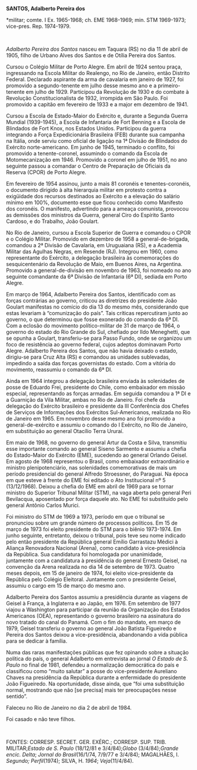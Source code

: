 **SANTOS, Adalberto Pereira dos**

\*militar; comte. I Ex. 1965-1968; ch. EME 1968-1969; min. STM
1969-1973; vice-pres. Rep. 1974-1979.

 

*Adalberto Pereira dos Santos* nasceu em Taquara (RS) no dia 11 de abril
de 1905, filho de Urbano Alves dos Santos e de Otília Pereira dos
Santos.

Cursou o Colégio Militar de Porto Alegre. Em abril de 1924 sentou praça,
ingressando na Escola Militar do Realengo, no Rio de Janeiro, então
Distrito Federal. Declarado aspirante da arma de cavalaria em janeiro de
1927, foi promovido a segundo-tenente em julho desse mesmo ano e a
primeiro-tenente em julho de 1929. Participou da Revolução de 1930 e do
combate à Revolução Constitucionalista de 1932, irrompida em São Paulo.
Foi promovido a capitão em fevereiro de 1933 e a major em dezembro de
1941.

Cursou a Escola de Estado-Maior do Exército e, durante a Segunda Guerra
Mundial (1939-1945), a Escola de Infantaria de Fort Benning e a Escola
de Blindados de Fort Knox, nos Estados Unidos. Participou da guerra
integrando a Força Expedicionária Brasileira (FEB) durante sua campanha
na Itália, onde serviu como oficial de ligação na 1ª Divisão de
Blindados do Exército norte-americano. Em junho de 1945, terminado o
conflito, foi promovido a tenente-coronel, assumindo o comando da Escola
de Motomecanização em 1946. Promovido a coronel em julho de 1951, no ano
seguinte passou a comandar o Centro de Preparação de Oficiais da Reserva
(CPOR) de Porto Alegre.

Em fevereiro de 1954 assinou, junto a mais 81 coronéis e
tenentes-coronéis, o documento dirigido à alta hierarquia militar em
protesto contra a exigüidade dos recursos destinados ao Exército e a
elevação do salário mínimo em 100%, documento esse que ficou conhecido
como Manifesto dos coronéis. O manifesto, advertindo para a ameaça
comunista, provocou as demissões dos ministros da Guerra, general Ciro
do Espírito Santo Cardoso, e do Trabalho, João Goulart.

No Rio de Janeiro, cursou a Escola Superior de Guerra e comandou o CPOR
e o Colégio Militar. Promovido em dezembro de 1958 a general-de-brigada,
comandou a 2ª Divisão de Cavalaria, em Uruguaiana (RS), e a Academia
Militar das Agulhas Negras, em Resende (RJ). Integrou em 1960, como
representante do Exército, a delegação brasileira às comemorações do
sesquicentenário da Revolução de Maio, em Buenos Aires, na Argentina.
Promovido a general-de-divisão em novembro de 1963, foi nomeado no ano
seguinte comandante da 6ª Divisão de Infantaria (6ª DI), sediada em
Porto Alegre.

Em março de 1964, Adalberto Pereira dos Santos, identificado com as
forças contrárias ao governo, criticou as diretrizes do presidente João
Goulart manifestas no comício do dia 13 do mesmo mês, considerando que
estas levariam à “comunização do país”. Tais críticas repercutiram junto
ao governo, o que determinou que fosse exonerado do comando da 6ª DI.
Com a eclosão do movimento político-militar de 31 de março de 1964, o
governo do estado do Rio Grande do Sul, chefiado por Ildo Meneghetti,
que se opunha a Goulart, transferiu-se para Passo Fundo, onde se
organizou um foco de resistência ao governo federal, cujos adeptos
dominavam Porto Alegre. Adalberto Pereira dos Santos, que não havia
deixado o estado, dirigiu-se para Cruz Alta (RS) e comandou as unidades
sublevadas, impedindo a saída das forças governistas do estado. Com a
vitória do movimento, reassumiu o comando da 6ª DI.

Ainda em 1964 integrou a delegação brasileira enviada às solenidades de
posse de Eduardo Frei, presidente do Chile, como embaixador em missão
especial, representando as forças armadas. Em seguida comandou a 1ª DI e
a Guarnição da Vila Militar, ambas no Rio de Janeiro. Foi chefe da
delegação do Exército brasileiro e presidente da III Conferência dos
Chefes de Serviços de Informações dos Exércitos Sul-Americanos,
realizada no Rio de Janeiro em 1965. Em novembro desse mesmo ano foi
promovido a general-de-exército e assumiu o comando do I Exército, no
Rio de Janeiro, em substituição ao general Otacílio Terra Ururaí.

Em maio de 1968, no governo do general Artur da Costa e Silva,
transmitiu esse importante comando ao general Siseno Sarmento e assumiu
a chefia do Estado-Maior do Exército (EME), sucedendo ao general Orlando
Geisel. Em agosto de 1968 representou o Brasil, como embaixador
extraordinário e ministro plenipotenciário, nas solenidades
comemorativas de mais um período presidencial do general Alfredo
Stroessner, do Paraguai. Na época em que esteve à frente do EME foi
editado o Ato Institucional nº 5 (13/12/1968). Deixou a chefia do EME em
abril de 1969 para se tornar ministro do Superior Tribunal Militar
(STM), na vaga aberta pelo general Peri Bevilacqua, aposentado por força
daquele ato. No EME foi substituído pelo general Antônio Carlos Murici.

Foi ministro do STM de 1969 a 1973, período em que o tribunal se
pronunciou sobre um grande número de processos políticos. Em 15 de março
de 1973 foi eleito presidente do STM para o biênio 1973-1974. Em junho
seguinte, entretanto, deixou o tribunal, pois teve seu nome indicado
pelo então presidente da República general Emílio Garrastazu Médici à
Aliança Renovadora Nacional (Arena), como candidato à vice-presidência
da República. Sua candidatura foi homologada por unanimidade, juntamente
com a candidatura à presidência do general Ernesto Geisel, na convenção
da Arena realizada no dia 14 de setembro de 1973. Quatro meses depois,
em 15 de janeiro de 1974, foi eleito vice-presidente da República pelo
Colégio Eleitoral. Juntamente com o presidente Geisel, assumiu o cargo
em 15 de março do mesmo ano.

Adalberto Pereira dos Santos assumiu a presidência durante as viagens de
Geisel à França, à Inglaterra e ao Japão, em 1976. Em setembro de 1977
viajou a Washington para participar da reunião da Organização dos
Estados Americanos (OEA), representando o governo brasileiro na
assinatura do novo tratado do canal do Panamá. Com o fim do mandato, em
março de 1979, Geisel transferiu o governo ao general João Batista
Figueiredo e Pereira dos Santos deixou a vice-presidência, abandonando a
vida pública para se dedicar à família.

Numa das raras manifestações públicas que fez opinando sobre a situação
política do país, o general Adalberto em entrevista ao jornal *O Estado
de S. Paulo* no final de 1981, defendeu a normalização democrática do
país e classificou como “muito salutar” a posse do vice-presidente
Aureliano Chaves na presidência da República durante a enfermidade do
presidente João Figueiredo. Na oportunidade, disse ainda, que “foi uma
substituição normal, mostrando que não [se precisa] mais ter
preocupações nesse sentido”.

Faleceu no Rio de Janeiro no dia 2 de abril de 1984.

Foi casado e não teve filhos.

 

FONTES: CORRESP. SECRET. GER. EXÉRC.; CORRESP. SUP. TRIB.
MILITAR;*Estado de* *S. Paulo* (18/12/81 e 3/4/84);*Globo*
(3/4/84);*Grande encic. Delta*; *Jornal do Brasil*(16/1/74, 7/9/77 e
3/4/84); MAGALHÃES, I. *Segundo; Perfil*(1974); SILVA, H. *1964*;
*Veja*(11/4/84).

 
